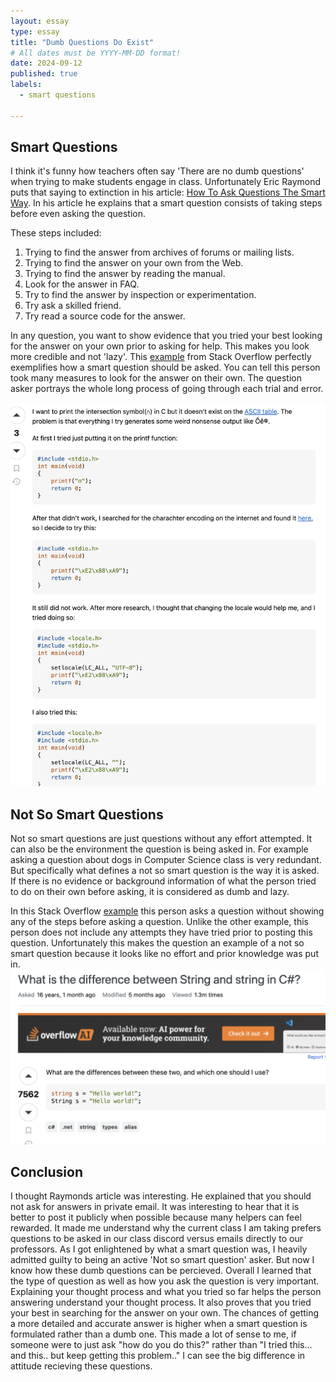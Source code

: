 ```yaml
---
layout: essay
type: essay
title: "Dumb Questions Do Exist"
# All dates must be YYYY-MM-DD format!
date: 2024-09-12
published: true
labels:
  - smart questions

---
```

## Smart Questions

I think it's funny how teachers often say 'There are no dumb questions' when trying to make students engage in class. Unfortunately Eric Raymond puts that saying to extinction in his article: [How To Ask Questions The Smart Way](http://www.catb.org/esr/faqs/smart-questions.html). In his article he explains that a smart question consists of taking steps before even asking the question.

These steps included: 

1. Trying to find the answer from archives of forums or mailing lists.
2. Trying to find the answer on your own from the Web.
3. Trying to find the answer by reading the manual.
4. Look for the answer in FAQ.
5. Try to find the answer by inspection or experimentation.
6. Try ask a skilled friend.
7. Try read a source code for the answer.

In any question, you want to show evidence that you tried your best looking for the answer on your own prior to asking for help. This makes you look more credible and not 'lazy'. This [example](https://stackoverflow.com/questions/59116815/how-do-i-print-%e2%88%a9-in-c-language) from Stack Overflow perfectly exemplifies how a smart question should be asked. You can tell this person took many measures to look for the answer on their own. The question asker portrays the whole long process of going through each trial and error.

<img class="img-fluid" src="../img/SmartQuestionEx1.png">  


## Not So Smart Questions
Not so smart questions are just questions without any effort attempted. It can also be the environment the question is being asked in. For example asking a question about dogs in Computer Science class is very redundant. But specifically what defines a not so smart question is the way it is asked. If there is no evidence or background information of what the person tried to do on their own before asking, it is considered as dumb and lazy.


In this Stack Overflow [example](https://stackoverflow.com/questions/7074/what-is-the-difference-between-string-and-string-in-c) this person asks a question without showing any of the steps before asking a question. Unlike the other example, this person does not include any attempts they have tried prior to posting this question. Unfortunately this makes the question an example of a not so smart question because it looks like no effort and prior knowledge was put in. 
<img class="img-fluid" src="../img/DumbQuestionEx.png">
## Conclusion
I thought Raymonds article was interesting. He explained that you should not ask for answers in private email. It was interesting to hear that it is better to post it publicly when possible because many helpers can feel rewarded. It made me understand why the current class I am taking prefers questions to be asked in our class discord versus emails directly to our professors. As I got enlightened by what a smart question was, I heavily admitted guilty to being an active 'Not so smart question' asker. But now I know how these dumb questions can be percieved. Overall I learned that the type of question as well as how you ask the question is very important. Explaining your thought process and what you tried so far helps the person answering understand your thought process. It also proves that you tried your best in searching for the answer on your own. The chances of getting a more detailed and accurate answer is higher when a smart question is formulated rather than a dumb one. This made a lot of sense to me, if someone were to just ask "how do you do this?" rather than "I tried this... and this.. but keep getting this problem.." I can see the big difference in attitude recieving these questions. 
